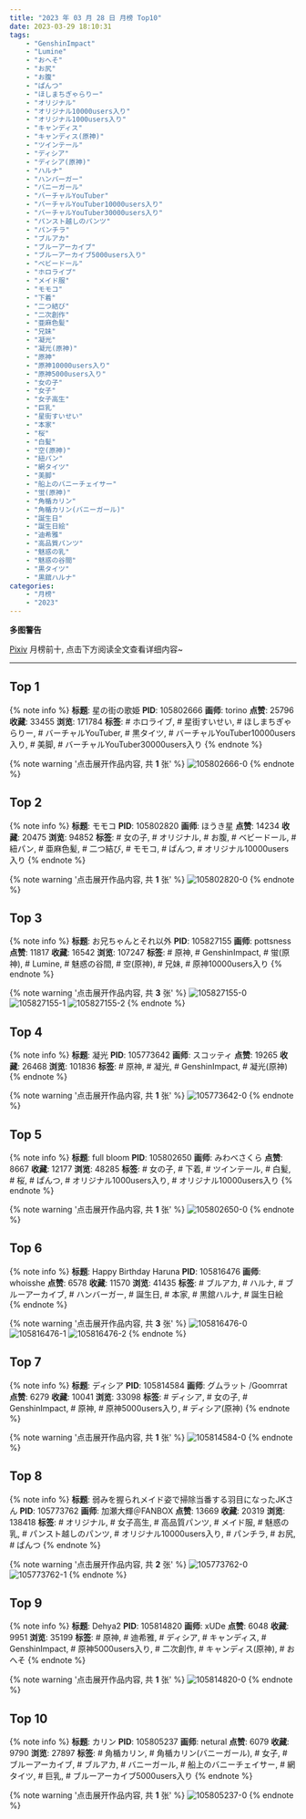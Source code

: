 ```yaml
---
title: "2023 年 03 月 28 日 月榜 Top10"
date: 2023-03-29 18:10:31
tags:
    - "GenshinImpact"
    - "Lumine"
    - "おへそ"
    - "お尻"
    - "お腹"
    - "ぱんつ"
    - "ほしまちぎゃらりー"
    - "オリジナル"
    - "オリジナル10000users入り"
    - "オリジナル1000users入り"
    - "キャンディス"
    - "キャンディス(原神)"
    - "ツインテール"
    - "ディシア"
    - "ディシア(原神)"
    - "ハルナ"
    - "ハンバーガー"
    - "バニーガール"
    - "バーチャルYouTuber"
    - "バーチャルYouTuber10000users入り"
    - "バーチャルYouTuber30000users入り"
    - "パンスト越しのパンツ"
    - "パンチラ"
    - "ブルアカ"
    - "ブルーアーカイブ"
    - "ブルーアーカイブ5000users入り"
    - "ベビードール"
    - "ホロライブ"
    - "メイド服"
    - "モモコ"
    - "下着"
    - "二つ結び"
    - "二次創作"
    - "亜麻色髪"
    - "兄妹"
    - "凝光"
    - "凝光(原神)"
    - "原神"
    - "原神10000users入り"
    - "原神5000users入り"
    - "女の子"
    - "女子"
    - "女子高生"
    - "巨乳"
    - "星街すいせい"
    - "本家"
    - "桜"
    - "白髪"
    - "空(原神)"
    - "紐パン"
    - "網タイツ"
    - "美脚"
    - "船上のバニーチェイサー"
    - "蛍(原神)"
    - "角楯カリン"
    - "角楯カリン(バニーガール)"
    - "誕生日"
    - "誕生日絵"
    - "迪希雅"
    - "高品質パンツ"
    - "魅惑の乳"
    - "魅惑の谷間"
    - "黒タイツ"
    - "黒舘ハルナ"
categories:
    - "月榜"
    - "2023"
---
```


<i class="fa fa-triangle-exclamation"></i>**多图警告**<i class="fa fa-triangle-exclamation"></i>

[Pixiv](https://www.pixiv.net/) 月榜前十, 点击下方阅读全文查看详细内容~

<!-- more -->

---

## Top 1

{% note info %}
**标题**: 星の街の歌姫
**PID**: 105802666 **画师**: torino
**点赞**: 25796 **收藏**: 33455 **浏览**: 171784
**标签**: # ホロライブ, # 星街すいせい, # ほしまちぎゃらりー, # バーチャルYouTuber, # 黒タイツ, # バーチャルYouTuber10000users入り, # 美脚, # バーチャルYouTuber30000users入り
{% endnote %}

{% note warning '点击展开作品内容, 共 **1** 张' %}
![105802666-0](https://i.pixiv.re/img-original/img/2023/03/01/00/00/43/105802666_p0.jpg)
{% endnote %}

## Top 2

{% note info %}
**标题**: モモコ
**PID**: 105802820 **画师**: ほうき星
**点赞**: 14234 **收藏**: 20475 **浏览**: 94852
**标签**: # 女の子, # オリジナル, # お腹, # ベビードール, # 紐パン, # 亜麻色髪, # 二つ結び, # モモコ, # ぱんつ, # オリジナル10000users入り
{% endnote %}

{% note warning '点击展开作品内容, 共 **1** 张' %}
![105802820-0](https://i.pixiv.re/img-original/img/2023/03/01/00/01/47/105802820_p0.jpg)
{% endnote %}

## Top 3

{% note info %}
**标题**: お兄ちゃんとそれ以外
**PID**: 105827155 **画师**: pottsness
**点赞**: 11817 **收藏**: 16542 **浏览**: 107247
**标签**: # 原神, # GenshinImpact, # 蛍(原神), # Lumine, # 魅惑の谷間, # 空(原神), # 兄妹, # 原神10000users入り
{% endnote %}

{% note warning '点击展开作品内容, 共 **3** 张' %}
![105827155-0](https://i.pixiv.re/img-original/img/2023/03/01/22/00/22/105827155_p0.jpg)
![105827155-1](https://i.pixiv.re/img-original/img/2023/03/01/22/00/22/105827155_p1.jpg)
![105827155-2](https://i.pixiv.re/img-original/img/2023/03/01/22/00/22/105827155_p2.jpg)
{% endnote %}

## Top 4

{% note info %}
**标题**: 凝光
**PID**: 105773642 **画师**: スコッティ
**点赞**: 19265 **收藏**: 26468 **浏览**: 101836
**标签**: # 原神, # 凝光, # GenshinImpact, # 凝光(原神)
{% endnote %}

{% note warning '点击展开作品内容, 共 **1** 张' %}
![105773642-0](https://i.pixiv.re/img-original/img/2023/02/28/00/00/27/105773642_p0.jpg)
{% endnote %}

## Top 5

{% note info %}
**标题**: full bloom
**PID**: 105802650 **画师**: みわべさくら
**点赞**: 8667 **收藏**: 12177 **浏览**: 48285
**标签**: # 女の子, # 下着, # ツインテール, # 白髪, # 桜, # ぱんつ, # オリジナル1000users入り, # オリジナル10000users入り
{% endnote %}

{% note warning '点击展开作品内容, 共 **1** 张' %}
![105802650-0](https://i.pixiv.re/img-original/img/2023/03/01/00/00/37/105802650_p0.jpg)
{% endnote %}

## Top 6

{% note info %}
**标题**: Happy Birthday Haruna
**PID**: 105816476 **画师**: whoisshe
**点赞**: 6578 **收藏**: 11570 **浏览**: 41435
**标签**: # ブルアカ, # ハルナ, # ブルーアーカイブ, # ハンバーガー, # 誕生日, # 本家, # 黒舘ハルナ, # 誕生日絵
{% endnote %}

{% note warning '点击展开作品内容, 共 **3** 张' %}
![105816476-0](https://i.pixiv.re/img-original/img/2023/03/01/14/51/35/105816476_p0.png)
![105816476-1](https://i.pixiv.re/img-original/img/2023/03/01/14/51/35/105816476_p1.png)
![105816476-2](https://i.pixiv.re/img-original/img/2023/03/01/14/51/35/105816476_p2.png)
{% endnote %}

## Top 7

{% note info %}
**标题**: ディシア
**PID**: 105814584 **画师**: グムラット /Goomrrat
**点赞**: 6279 **收藏**: 10041 **浏览**: 33098
**标签**: # ディシア, # 女の子, # GenshinImpact, # 原神, # 原神5000users入り, # ディシア(原神)
{% endnote %}

{% note warning '点击展开作品内容, 共 **1** 张' %}
![105814584-0](https://i.pixiv.re/img-original/img/2023/03/01/12/45/15/105814584_p0.png)
{% endnote %}

## Top 8

{% note info %}
**标题**: 弱みを握られメイド姿で掃除当番する羽目になったJKさん
**PID**: 105773762 **画师**: 加瀬大輝＠FANBOX
**点赞**: 13669 **收藏**: 20319 **浏览**: 138418
**标签**: # オリジナル, # 女子高生, # 高品質パンツ, # メイド服, # 魅惑の乳, # パンスト越しのパンツ, # オリジナル10000users入り, # パンチラ, # お尻, # ぱんつ
{% endnote %}

{% note warning '点击展开作品内容, 共 **2** 张' %}
![105773762-0](https://i.pixiv.re/img-original/img/2023/03/01/22/21/03/105773762_p0.jpg)
![105773762-1](https://i.pixiv.re/img-original/img/2023/03/01/22/21/03/105773762_p1.jpg)
{% endnote %}

## Top 9

{% note info %}
**标题**: Dehya2
**PID**: 105814820 **画师**: xUDe
**点赞**: 6048 **收藏**: 9951 **浏览**: 35199
**标签**: # 原神, # 迪希雅, # ディシア, # キャンディス, # GenshinImpact, # 原神5000users入り, # 二次創作, # キャンディス(原神), # おへそ
{% endnote %}

{% note warning '点击展开作品内容, 共 **1** 张' %}
![105814820-0](https://i.pixiv.re/img-original/img/2023/03/02/10/03/24/105814820_p0.jpg)
{% endnote %}

## Top 10

{% note info %}
**标题**: カリン
**PID**: 105805237 **画师**: netural
**点赞**: 6079 **收藏**: 9790 **浏览**: 27897
**标签**: # 角楯カリン, # 角楯カリン(バニーガール), # 女子, # ブルーアーカイブ, # ブルアカ, # バニーガール, # 船上のバニーチェイサー, # 網タイツ, # 巨乳, # ブルーアーカイブ5000users入り
{% endnote %}

{% note warning '点击展开作品内容, 共 **1** 张' %}
![105805237-0](https://i.pixiv.re/img-original/img/2023/03/01/01/03/14/105805237_p0.png)
{% endnote %}
